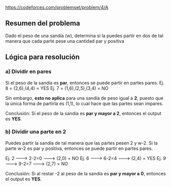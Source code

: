 https://codeforces.com/problemset/problem/4/A

## Resumen del problema

Dado el peso de una sandía (w), determina si la puedes partir en dos de tal manera que cada parte pese una cantidad par y positiva

## Lógica para resolución

### a) Dividir en pares
Si el peso de la sandía es **par**, entonces se puede partir en partes pares.
Ej. 8 = (2,6),(4,4) = YES
Ej. 7 = (1,6),(2,5),(3,4) = NO

Sin embargo, **esto no aplica** para una sandía de peso igual a **2**, puesto que la única forma de partirla es (1,1), lo cual hace que las partes sean impares.

Conclusión: Si el peso de la sandía es **par y mayor a 2**, entonces el output es **YES**.

### b) Dividir una parte en 2
Puedes partir la sandía de tal manera que las partes pesen 2 y w-2. Si la parte w-2 es par y positiva, entonces se puede partir en partes pares.

Ej. 2 ---> 2-2=0 ---> (2,0) = NO
Ej. 6 ---> 6-2=4 ---> (2,4) = YES
Ej. 9 ---> 9-2=7 ---> (2,7) = NO

Conclusión: Si al restar -2 al peso de la sandía es **par y mayor a 0**, entonces el output es **YES**.
